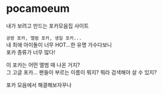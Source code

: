 # pocamoeum
내가 보려고 만드는 포카모음집 사이트
<br>

`공방 포카, 앨범 포카, 생일 포카...`<br>
내 최애 아이돌이 너무 HOT...한 유명 가수다보니<br>
포카 종류가 너무 많다!

이 포카는 어떤 앨범 때 나온 거지?<br>
그 고글 포카... 팬들이 부르는 이름이 뭐지? 뭐라 검색해야 살 수 있지?

포카 모음에서 해결해보자꾸나
